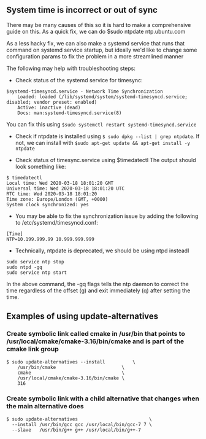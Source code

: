 
## System time is incorrect or out of sync

There may be many causes of this so it is hard to make 
a comprehensive guide on this. As a quick fix, we can do
$sudo ntpdate ntp.ubuntu.com

As a less hacky fix, we can also make a systemd service
that runs that command on systemd service startup, but
ideally we'd like to change some configuration params
to fix the problem in a more streamlined manner


The following may help with troubleshooting steps:
- Check status of the systemd service for timesync:

```
$systemd-timesyncd.service - Network Time Synchronization
	Loaded: loaded (/lib/systemd/system/systemd-timesyncd.service; disabled; vendor preset: enabled)
	Active: inactive (dead)
	Docs: man:systemd-timesyncd.service(8)
```

You can fix this using `$sudo systemctl restart systemd-timesyncd.service `
	


- Check if ntpdate is installed using `$ sudo dpkg --list | grep ntpdate`.
	If not, we can install with `$sudo apt-get update && apt-get install -y ntpdate`

- Check status of timesync.service using $timedatectl
  The output should look something like: 

```
$ timedatectl 
Local time: Wed 2020-03-18 18:01:20 GMT
Universal time: Wed 2020-03-18 18:01:20 UTC
RTC time: Wed 2020-03-18 18:01:20
Time zone: Europe/London (GMT, +0000)
System clock synchronized: yes
```

- You may be able to fix the synchronization issue by adding the following to /etc/systemd/timesyncd.conf:

```
[Time] 
NTP=10.199.999.99 10.999.999.999
```

- Technically, ntpdate is deprecated, we should be using ntpd insteadl

```
sudo service ntp stop
sudo ntpd -gq
sudo service ntp start
```

In the above command, the -gq flags tells the ntp daemon to correct the time
regardless of the offset (g) and exit immediately (q) after setting the time.


## Examples of using update-alternatives

### Create symbolic link called cmake in /usr/bin that points to /usr/local/cmake/cmake-3.16/bin/cmake and is part of the cmake link group
					
```
$ sudo update-alternatives --install          \
	/usr/bin/cmake 	                      \
	cmake                                 \
	/usr/local/cmake/cmake-3.16/bin/cmake \
	316
```

### Create symbolic link with a child alternative that changes when the main alternative does

```
$ sudo update-alternatives                          \
  --install /usr/bin/gcc gcc /usr/local/bin/gcc-7 7 \
  --slave   /usr/bin/g++ g++ /usr/local/bin/g++-7   
```

